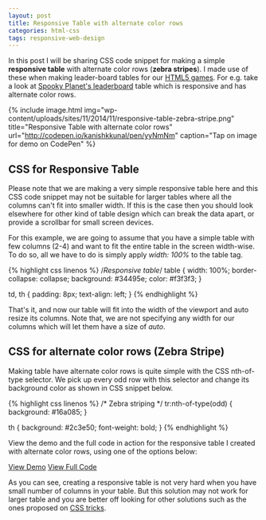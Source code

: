 ```yaml
---
layout: post
title: Responsive Table with alternate color rows
categories: html-css
tags: responsive-web-design
---
```

In this post I will be sharing CSS code snippet for making a simple **responsive table** with alternate color rows (**zebra stripes**). I made use of these when making leader-board tables for our <a href="http://games.kunruchcreations.com/" target="_blank">HTML5 games</a>. For e.g. take a look at <a href="http://games.kunruchcreations.com/spooky_planet/leaderboard" target="_blank">Spooky Planet's leaderboard</a> table which is responsive and has alternate color rows.

{% include image.html img="wp-content/uploads/sites/11/2014/11/responsive-table-zebra-stripe.png" title="Responsive Table with alternate color rows" url="http://codepen.io/kanishkkunal/pen/yyNmNm" caption="Tap on image for demo on CodePen" %}

<h2>CSS for Responsive Table</h2>
Please note that we are making a very simple responsive table here and this CSS code snippet may not be suitable for larger tables where all the columns can't fit into smaller width. If this is the case then you should look elsewhere for other kind of table design which can break the data apart, or provide a scrollbar for small screen devices.

For this example, we are going to assume that you have a simple table with few columns (2-4) and want to fit the entire table in the screen width-wise. To do so, all we have to do is simply apply <em>width: 100%</em> to the table tag.

{% highlight css linenos %}
/*Responsive table*/
table {
    width: 100%;
    border-collapse: collapse;
    background: #34495e;
    color: #f3f3f3;
}

td, th {
    padding: 8px;
    text-align: left;
}
{% endhighlight %}

That's it, and now our table will fit into the width of the viewport and auto resize its columns. Note that, we are not specifying any width for our columns which will let them have a size of <em>auto</em>.
<h2>CSS for alternate color rows (Zebra Stripe)</h2>
Making table have alternate color rows is quite simple with the CSS nth-of-type selector. We pick up every odd row with this selector and change its background color as shown in CSS snippet below.

{% highlight css linenos %}
/* Zebra striping */
tr:nth-of-type(odd) {
    background: #16a085;
}

th {
    background: #2c3e50;
    font-weight: bold;
}
{% endhighlight %}

View the demo and the full code in action for the responsive table I created with alternate color rows, using one of the options below:

<p class="text-center">
<a class="ghost-button" href="http://codepen.io/kanishkkunal/full/yyNmNm/" target="_blank">View Demo</a> <a class="ghost-button" href="http://codepen.io/kanishkkunal/pen/yyNmNm" target="_blank">View Full Code</a>
</p>

As you can see, creating a responsive table is not very hard when you have small number of columns in your table. But this solution may not work for larger table and you are better off looking for other solutions such as the ones proposed on <a href="http://css-tricks.com/responsive-data-tables/" target="_blank">CSS tricks</a>.
